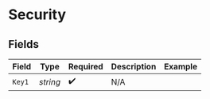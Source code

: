 # Security


## Fields

| Field              | Type               | Required           | Description        | Example            |
| ------------------ | ------------------ | ------------------ | ------------------ | ------------------ |
| `Key1`             | *string*           | :heavy_check_mark: | N/A                |                    |